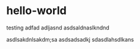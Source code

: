 # hello-world
testing
adfad
adljasnd
asdsaldnaslkndnd


asdlsakdnlsakdm;sa
asdsadsadkj
sdasdlahsdlkans
